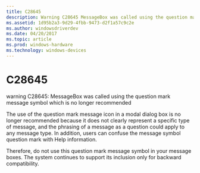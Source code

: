 ```yaml
---
title: C28645
description: Warning C28645 MessageBox was called using the question mark message symbol which is no longer recommended.
ms.assetid: 1d95b2a3-9d29-4fbb-9473-d2f1a57c9c2e
ms.author: windowsdriverdev
ms.date: 04/20/2017
ms.topic: article
ms.prod: windows-hardware
ms.technology: windows-devices
---
```


# C28645


warning C28645: MessageBox was called using the question mark message symbol which is no longer recommended

The use of the question mark message icon in a modal dialog box is no longer recommended because it does not clearly represent a specific type of message, and the phrasing of a message as a question could apply to any message type. In addition, users can confuse the message symbol question mark with Help information.

Therefore, do not use this question mark message symbol in your message boxes. The system continues to support its inclusion only for backward compatibility.

 

 





